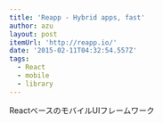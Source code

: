 ```yaml
---
title: 'Reapp - Hybrid apps, fast'
author: azu
layout: post
itemUrl: 'http://reapp.io/'
date: '2015-02-11T04:32:54.557Z'
tags:
  - React
  - mobile
  - library
---
```

ReactベースのモバイルUIフレームワーク
